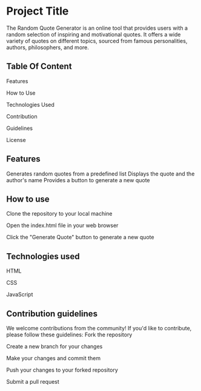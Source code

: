 
# Project Title

The Random Quote Generator is an online tool that provides users with a random selection of inspiring and motivational quotes. It offers a wide variety of quotes on different topics, sourced from famous personalities, authors, philosophers, and more.

## Table Of Content
Features

How to Use

Technologies Used

Contribution 

Guidelines

License
## Features

Generates random quotes from a predefined list
Displays the quote and the author's name
Provides a button to generate a new quote
## How to use

Clone the repository to your local machine

Open the index.html file in your web browser

Click the "Generate Quote" button to generate a new quote
## Technologies used

HTML

CSS

JavaScript
## Contribution guidelines

We welcome contributions from the community! If you'd like to contribute, please follow these guidelines:
Fork the repository

Create a new branch for your changes

Make your changes and commit them

Push your changes to your forked repository

Submit a pull request